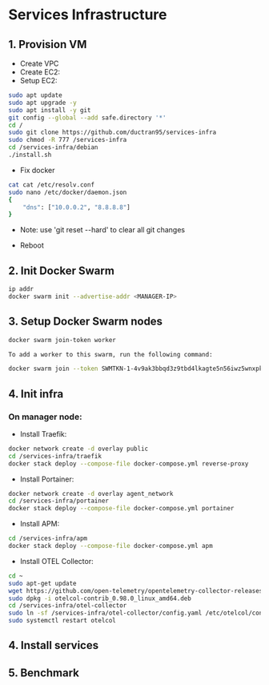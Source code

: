 # Services Infrastructure

## 1. Provision VM

- Create VPC
- Create EC2:
- Setup EC2:

```bash
sudo apt update
sudo apt upgrade -y
sudo apt install -y git
git config --global --add safe.directory '*'
cd /
sudo git clone https://github.com/ductran95/services-infra
sudo chmod -R 777 /services-infra
cd /services-infra/debian
./install.sh
```

- Fix docker
```bash
cat cat /etc/resolv.conf
sudo nano /etc/docker/daemon.json
{
    "dns": ["10.0.0.2", "8.8.8.8"]
}

```

- Note: use 'git reset --hard' to clear all git changes

- Reboot

## 2. Init Docker Swarm

```bash
ip addr
docker swarm init --advertise-addr <MANAGER-IP>
```

## 3. Setup Docker Swarm nodes
```bash
docker swarm join-token worker

To add a worker to this swarm, run the following command:

docker swarm join --token SWMTKN-1-4v9ak3bbqd3z9tbd4lkagte5n56iwz5wnxpk3agqqg2uj9fn1j-3pmq17fcgxu4p3by6sa72quft 10.0.2.95:2377
```

## 4. Init infra

### On manager node:
- Install Traefik:
```bash
docker network create -d overlay public
cd /services-infra/traefik
docker stack deploy --compose-file docker-compose.yml reverse-proxy
```

- Install Portainer:
```bash
docker network create -d overlay agent_network
cd /services-infra/portainer
docker stack deploy --compose-file docker-compose.yml portainer
```

- Install APM:
```bash
cd /services-infra/apm
docker stack deploy --compose-file docker-compose.yml apm
```

- Install OTEL Collector:
```bash
cd ~
sudo apt-get update
wget https://github.com/open-telemetry/opentelemetry-collector-releases/releases/download/v0.98.0/otelcol-contrib_0.98.0_linux_amd64.deb
sudo dpkg -i otelcol-contrib_0.98.0_linux_amd64.deb
cd /services-infra/otel-collector
sudo ln -sf /services-infra/otel-collector/config.yaml /etc/otelcol/config.yaml
sudo systemctl restart otelcol
```

## 4. Install services

## 5. Benchmark